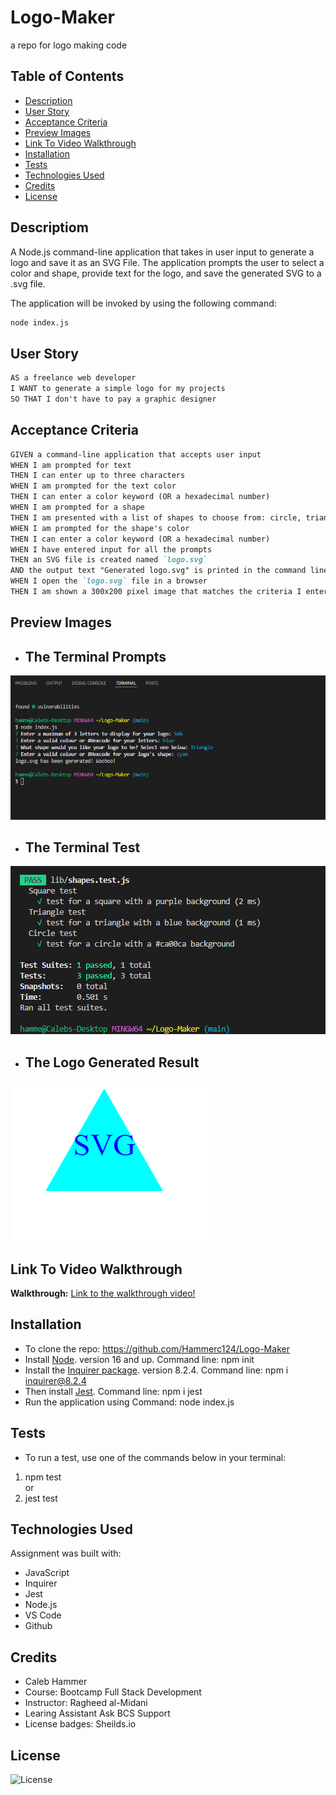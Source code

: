 # Logo-Maker
a repo for logo making code
## Table of Contents

- [Description](#description)
- [User Story](#user-story)
- [Acceptance Criteria](#acceptance-criteria)
- [Preview Images](#preview-images) 
- [Link To Video Walkthrough](#link-to-video-walkthrough)
- [Installation](#installation)
- [Tests](#tests)
- [Technologies Used](#technologies-used)
- [Credits](#credits)
- [License](#license)

## Descriptiom

A Node.js command-line application that takes in user input to generate a logo and save it as an SVG File. The application prompts the user to select a color and shape, provide text for the logo, and save the generated SVG to a .svg file.

The application will be invoked by using the following command:

```bash
node index.js
```

## User Story

```md
AS a freelance web developer
I WANT to generate a simple logo for my projects
SO THAT I don't have to pay a graphic designer
```

## Acceptance Criteria

```md
GIVEN a command-line application that accepts user input
WHEN I am prompted for text
THEN I can enter up to three characters
WHEN I am prompted for the text color
THEN I can enter a color keyword (OR a hexadecimal number)
WHEN I am prompted for a shape
THEN I am presented with a list of shapes to choose from: circle, triangle, and square
WHEN I am prompted for the shape's color
THEN I can enter a color keyword (OR a hexadecimal number)
WHEN I have entered input for all the prompts
THEN an SVG file is created named `logo.svg`
AND the output text "Generated logo.svg" is printed in the command line
WHEN I open the `logo.svg` file in a browser
THEN I am shown a 300x200 pixel image that matches the criteria I entered
```

## Preview Images
- ## The Terminal Prompts
![Website Preview Image](./assets/images/terminal-preview.png)
- ## The Terminal Test
![Website Preview Image](./assets/images/test-preview-pass.png)
- ## The Logo Generated Result
![Website Preview Image](./examples/svg-sample.png)

## Link To Video Walkthrough
**Walkthrough:** [Link to the walkthrough video!](https://drive.google.com/file/d/13v_FAyDoal0MsDa08pqbfFKsXSKVuiTP/view) 


## Installation
- To clone the repo: https://github.com/Hammerc124/Logo-Maker
- Install [Node](https://nodejs.org/en). version 16 and up. Command line: npm init 
- Install the [Inquirer package](https://www.npmjs.com/package/inquirer/v/8.2.4). version 8.2.4. Command line: npm i inquirer@8.2.4
- Then install [Jest](https://jestjs.io/). Command line: npm i jest
- Run the application using Command: node index.js

## Tests
- To run a test, use one of the commands below in your terminal: <br>
1. npm test <br>
or <br>
2. jest test <br>

## Technologies Used
Assignment was built with:
- JavaScript
- Inquirer
- Jest
- Node.js
- VS Code
- Github


## Credits
- Caleb Hammer
- Course: Bootcamp Full Stack Development
- Instructor: Ragheed al-Midani
- Learing Assistant Ask BCS Support
- License badges: Sheilds.io


## License

![License](https://img.shields.io/badge/License-MIT-9cf.svg)